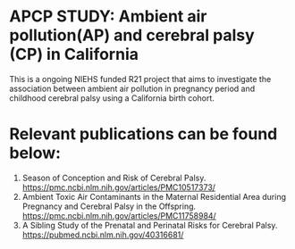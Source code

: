 # APCP STUDY: Ambient air pollution(AP) and cerebral palsy (CP) in California

This is a ongoing NIEHS funded R21 project that aims to investigate the association between ambient air pollution in pregnancy period and childhood cerebral palsy using a California birth cohort.


# Relevant publications can be found below:
1. Season of Conception and Risk of Cerebral Palsy. https://pmc.ncbi.nlm.nih.gov/articles/PMC10517373/
2. Ambient Toxic Air Contaminants in the Maternal Residential Area during Pregnancy and Cerebral Palsy in the Offspring. https://pmc.ncbi.nlm.nih.gov/articles/PMC11758984/
3. A Sibling Study of the Prenatal and Perinatal Risks for Cerebral Palsy. https://pubmed.ncbi.nlm.nih.gov/40316681/
